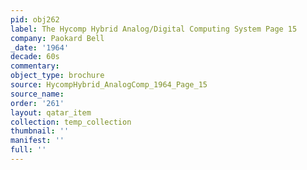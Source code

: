 ```yaml
---
pid: obj262
label: The Hycomp Hybrid Analog/Digital Computing System Page 15
company: Paokard Bell
_date: '1964'
decade: 60s
commentary: 
object_type: brochure
source: HycompHybrid_AnalogComp_1964_Page_15
source_name: 
order: '261'
layout: qatar_item
collection: temp_collection
thumbnail: ''
manifest: ''
full: ''
---
```

